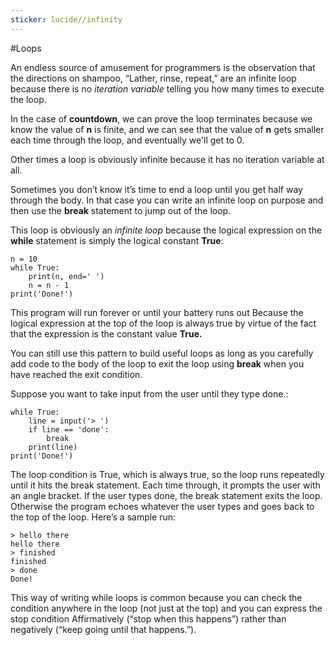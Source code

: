 ```yaml
---
sticker: lucide//infinity
---
```

#Loops 

An endless source of amusement for programmers is the observation that the directions on shampoo, “Lather, rinse, repeat,” are an infinite loop because there is no *iteration variable* telling you how many times to execute the loop.

In the case of **countdown**, we can prove the loop terminates because we know the value of **n** is finite, and we can see that the value of **n** gets smaller each time through the loop, and eventually we'll get to 0.

Other times a loop is obviously infinite because it has no iteration variable at all.

Sometimes you don’t know it’s time to end a loop until you get half way through the body. In that case you can write an infinite loop on purpose and then use the **break** statement to jump out of the loop.

This loop is obviously an *infinite loop* because the logical expression on the **while** statement is simply the logical constant **True**:
```
n = 10 
while True:
    print(n, end=' ')
    n = n - 1
print('Done!')
```
This program will run forever or until your battery runs out
Because the logical expression at the top of the loop is always true by virtue of the fact that the expression is the constant value **True.**

You can still use this pattern to build useful loops as long as you carefully add code to the body of the loop to exit the loop using **break** when you have reached the exit condition.

Suppose you want to take input from the user until they type done.:
```
while True:
    line = input('> ')
    if line == 'done':
        break
    print(line)
print('Done!')
```

The loop condition is True, which is always true, so the loop runs repeatedly until it hits the break statement.
Each time through, it prompts the user with an angle bracket. If the user types done, the break statement exits the loop. Otherwise the program echoes whatever the user types and goes back to the top of the loop. Here’s a sample run:

```
> hello there
hello there
> finished
finished
> done
Done!
```

This way of writing while loops is common because you can check the condition anywhere in the loop (not just at the top) and you can express the stop condition
Affirmatively (“stop when this happens”) rather than negatively (“keep going until that happens.”).